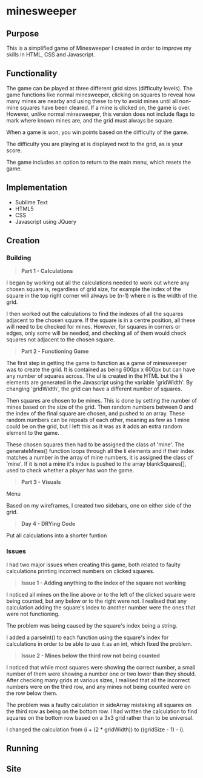 # minesweeper

## Purpose

This is a simplified game of Minesweeper I created in order to improve my skills in HTML, CSS and Javascript.

## Functionality

The game can be played at three different grid sizes (difficulty levels). The game functions like normal minesweeper, clicking on squares to reveal how many mines are nearby and using these to try to avoid mines until all non-mine squares have been cleared. If a mine is clicked on, the game is over. However, unlike normal minesweeper, this version does not include flags to mark where known mines are, and the grid must always be square.

When a game is won, you win points based on the difficulty of the game.

The difficulty you are playing at is displayed next to the grid, as is your score.

The game includes an option to return to the main menu, which resets the game.

## Implementation

* Sublime Text
* HTML5
* CSS
* Javascript using JQuery

## Creation
### Building

>**Part 1 - Calculations**

I began by working out all the calculations needed to work out where any chosen square is, regardless of grid size, for example the index of the square in the top right corner will always be (n-1) where n is the width of the grid.

I then worked out the calculations to find the indexes of all the squares adjacent to the chosen square. If the square is in a centre position, all these will need to be checked for mines. However, for squares in corners or edges, only some will be needed, and checking all of them would check squares not adjacent to the chosen square.

>**Part 2 - Functioning Game**

The first step in getting the game to function as a game of minesweeper was to create the grid. It is contained as being 600px x 600px but can have any number of squares across. The ul is created in the HTML but the li elements are generated in the Javascript using the variable 'gridWidth'. By changing 'gridWidth', the grid can have a different number of squares.

Then squares are chosen to be mines. This is done by setting the number of mines based on the size of the grid. Then random numbers between 0 and the index of the final square are chosen, and pushed to an array. These random numbers can be repeats of each other, meaning as few as 1 mine could be on the grid, but I left this as it was as it adds an extra random element to the game.

These chosen squares then had to be assigned the class of 'mine'. The generateMines() function loops through all the li elements and if their index matches a number in the array of mine numbers, it is assigned the class of 'mine'. If it is not a mine it's index is pushed to the array blankSquares[], used to check whether a player has won the game.

>**Part 3 - Visuals**

Menu

Based on my wireframes, I created two sidebars, one on either side of the grid.

>**Day 4 - DRYing Code**

Put all calculations into a shorter funtion

### Issues

I had two major issues when creating this game, both related to faulty calculations printing incorrect numbers on clicked squares.

>**Issue 1 - Adding anything to the index of the square not working**

I noticed all mines on the line above or to the left of the clicked square were being counted, but any below or to the right were not. I realised that any calculation adding the square's index to another number were the ones that were not functioning.

The problem was being caused by the square's index being a string.

I added a parseInt() to each function using the square's index for calculations in order to be able to use it as an int, which fixed the problem.

>**Issue 2 - Mines below the third row not being counted**

I noticed that while most squares were showing the correct number, a small number of them were showing a number one or two lower than they should. After checking many grids at various sizes, I realised that all the incorrect numbers were on the third row, and any mines not being counted were on the row below them.

The problem was a faulty calculation in sideArray mistaking all squares on the third row as being on the bottom row. I had written the calculation to find squares on the bottom row based on a 3x3 grid rather than to be universal.

I changed the calculation from (i + (2 * gridWidth)) to ((gridSize - 1) - i).

## Running
## Site

